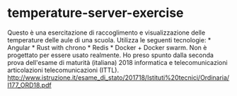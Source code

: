 # temperature-server-exercise
Questo è una esercitazione di raccoglimento e visualizzazione delle temperature delle aule di una scuola. Utilizza le seguenti tecnologie:
	* Angular
	* Rust with chrono
	* Redis
	* Docker + Docker swarm.
Non è progettato per essere usato realmente. Ho preso spunto dalla seconda prova dell'esame di maturità (italiana) 2018 informatica e telecomunicazioni articolazioni telecomunicazioni (ITTL).
http://www.istruzione.it/esame_di_stato/201718/Istituti%20tecnici/Ordinaria/I177_ORD18.pdf
